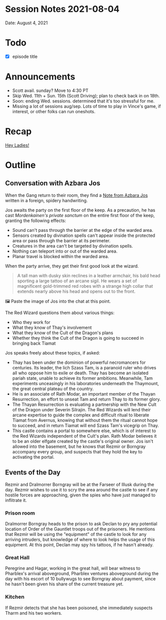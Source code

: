 # Session Notes 2021-08-04

Date: August 4, 2021

# Todo

- [x]  episode title

# Announcements

- Scott avail. sunday? Move to 4:30 PT
- Skip Wed. 11th +  Sun. 15th (Scott Driving); plan to check back in on 18th.
- Soon: ending Wed. sessions. determined that it's too stressful for me.
- Missing a lot of sessions aug/sep. Lots of time to play in Vince's game, if interest, or other folks can run oneshots.

# Recap

[Hey Ladies!](../../logbook/Hey%20Ladies!.md) 

# Outline

## Conversation with Azbara Jos

When the Gang return to their room, they find a [Note from Azbara Jos](../Handouts/%E2%9C%89%EF%B8%8F%20Note%20from%20Azbara%20Jos.md) written in a foreign, spidery handwriting.

Jos awaits the party on the first floor of the keep. As a precaution, he has cast *Mordenkainen's private sanctum* on the entire first floor of the keep, granting the following effects:

- Sound can't pass through the barrier at the edge of the warded area.
- Sensors created by divination spells can't appear inside the protected area or pass through the barrier at its perimeter.
- Creatures in the area can't be targeted by divination spells.
- Nothing can teleport into or out of the warded area.
- Planar travel is blocked within the warded area.

When the party arrive, they get their first good look at the wizard.

> A tall man with dusky skin reclines in a leather armchair, his bald head sporting a large tattoo of an arcane sigil. He wears a set of magnificent gold-trimmed red robes with a strange high collar that extends nearly above his head and opens out to the front.
> 

<aside>
🖼️ Paste the image of Jos into the chat at this point.

</aside>

The Red Wizard questions them about various things:

- Who they work for
- What they know of Thay's involvement
- What they know of the Cult of the Dragon's plans
- Whether they think the Cult of the Dragon is going to succeed in bringing back Tiamat

Jos speaks freely about these topics, if asked:

- Thay has been under the dominion of powerful necromancers for centuries. Its leader, the lich Szass Tam, is a paranoid ruler who drives all who oppose him to exile or death. Thay has become an isolated pariah state, unable to achieve its former ambitions. Meanwhile, Tam experiments unceasingly in his laboratories underneath the Thaymount, the great central plateau of the country.
- He is an associate of Rath Modar, an important member of the Thayan Resurrection, an effort to unseat Tam and return Thay to its former glory.
- The Thayan Resurrection is evaluating a partnership with the New Cult of the Dragon under Severin Silrajin. The Red Wizards will lend their arcane expertise to guide the complex and difficult ritual to liberate Tiamat from Avernus, knowing that without them the ritual cannot hope to succeed, and in return Tiamat will end Szass Tam's vicegrip on Thay.
- This castle contains a portal to somewhere else, which is of interest to the Red Wizards independent of the Cult's plan. Rath Modar believes it to be an older elfgate created by the castle's original owner. Jos isn't allowed into the basement, but he knows that Rezmir or Borngray accompany every group, and suspects that they hold the key to activating the portal.

## Events of the Day

Rezmir and Dralmorrer Borngray will be at the Farseer of Illusk during the day. Rezmir wishes to use it to scry the area around the castle to see if any hostile forces are approaching, given the spies who have just managed to inflitrate it.

### Prison room

Dralmorrer Borngray heads to the prison to ask Declan to pry any potential location of Order of the Gauntlet troops out of the prisoners. He mentions that Rezmir will be using the "equipment" of the castle to look for any arriving intruders, but knowledge of where to look helps the usage of this equipment. At this point, Declan may spy his tattoos, if he hasn't already.

### Great Hall

Peregrine and Hagar, working in the great hall, will bear witness to Pharblex's arrival aboveground, Pharblex ventures aboveground during the day with his escort of 10 bullywugs to see Borngray about payment, since he hasn't been given his share of the current treasure yet. 

### Kitchen

If Rezmir detects that she has been poisoned, she immediately suspects Tharm and his two workers.